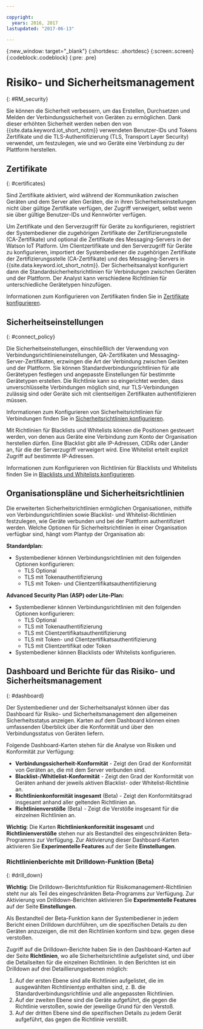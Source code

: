 ```yaml
---

copyright:
  years: 2016, 2017
lastupdated: "2017-06-13"

---
```


{:new_window: target="\_blank"}
{:shortdesc: .shortdesc}
{:screen:.screen}
{:codeblock:.codeblock}
{:pre: .pre}

# Risiko- und Sicherheitsmanagement
{: #RM_security}

Sie können die Sicherheit verbessern, um das Erstellen, Durchsetzen und Melden der Verbindungssicherheit von Geräten zu ermöglichen. Dank dieser erhöhten Sicherheit werden neben den von {{site.data.keyword.iot_short_notm}} verwendeten Benutzer-IDs und Tokens Zertifikate und die TLS-Authentifizierung (TLS, Transport Layer Security) verwendet, um festzulegen, wie und wo Geräte eine Verbindung zu der Plattform herstellen.

## Zertifikate
{: #certificates}

Sind Zertifikate aktiviert, wird während der Kommunikation zwischen Geräten und dem Server allen Geräten, die in ihren Sicherheitseinstellungen nicht über gültige Zertifikate verfügen, der Zugriff verweigert, selbst wenn sie über gültige Benutzer-IDs und Kennwörter verfügen.

Um Zertifikate und den Serverzugriff für Geräte zu konfigurieren, registriert der Systembediener die zugehörigen Zertifikate der Zertifizierungsstelle (CA-Zertifikate) und optional die Zertifikate des Messaging-Servers in der Watson IoT Platform.
Um Clientzertifikate und den Serverzugriff für Geräte zu konfigurieren, importiert der Systembediener die zugehörigen Zertifikate der Zertifizierungsstelle (CA-Zertifikate) und des Messaging-Servers in {{site.data.keyword.iot_short_notm}}. Der Sicherheitsanalyst konfiguriert dann die Standardsicherheitsrichtlinien für Verbindungen zwischen Geräten und der Plattform. Der Analyst kann verschiedene Richtlinien für unterschiedliche Gerätetypen hinzufügen.

Informationen zum Konfigurieren von Zertifikaten finden Sie in [Zertifikate konfigurieren](set_up_certificates.html).

## Sicherheitseinstellungen
{: #connect_policy}

Die Sicherheitseinstellungen, einschließlich der Verwendung von Verbindungsrichtlinieneinstellungen, QA-Zertifikaten und Messaging-Server-Zertifikaten, erzwingen die Art der Verbindung zwischen Geräten und der Plattform. Sie können Standardverbindungsrichtlinien für alle Gerätetypen festlegen und angepasste Einstellungen für bestimmte Gerätetypen erstellen. Die Richtlinie kann so eingerichtet werden, dass unverschlüsselte Verbindungen möglich sind, nur TLS-Verbindungen zulässig sind oder Geräte sich mit clientseitigen Zertifikaten authentifizieren müssen.

Informationen zum Konfigurieren von Sicherheitsrichtlinien für Verbindungen finden Sie in [Sicherheitsrichtlinien konfigurieren](set_up_policies.html).

Mit Richtlinien für Blacklists und Whitelists können die Positionen gesteuert werden, von denen aus Geräte eine Verbindung zum Konto der Organisation herstellen dürfen. Eine Blacklist gibt alle IP-Adressen, CIDRs oder Länder an, für die der Serverzugriff verweigert wird. Eine Whitelist erteilt explizit Zugriff auf bestimmte IP-Adressen.

Informationen zum Konfigurieren von Richtlinien für Blacklists und Whitelists finden Sie in [Blacklists und Whitelists konfigurieren](set_up_policies.html#config_black_white).

## Organisationspläne und Sicherheitsrichtlinien
Die erweiterten Sicherheitsrichtlinien ermöglichen Organisationen, mithilfe von Verbindungsrichtlinien sowie Blacklist- und Whitelist-Richtlinien festzulegen, wie Geräte verbunden und bei der Plattform authentifiziert werden. Welche Optionen für Sicherheitsrichtlinien in einer Organisation verfügbar sind, hängt vom Plantyp der Organisation ab:

**Standardplan:**
- Systembediener können Verbindungsrichtlinien mit den folgenden Optionen konfigurieren:
    - TLS Optional
    - TLS mit Tokenauthentifizierung
    - TLS mit Token- und Clientzertifikatsauthentifizierung

**Advanced Security Plan (ASP) oder Lite-Plan:**
- Systembediener können Verbindungsrichtlinien mit den folgenden Optionen konfigurieren:
    - TLS Optional
    - TLS mit Tokenauthentifizierung
    - TLS mit Clientzertifikatsauthentifizierung
    - TLS mit Token- und Clientzertifikatsauthentifizierung
    - TLS mit Clientzertifikat oder Token
- Systembediener können Blacklists oder Whitelists konfigurieren.

## Dashboard und Berichte für das Risiko- und Sicherheitsmanagement
{: #dashboard}

Der Systembediener und der Sicherheitsanalyst können über das Dashboard für Risiko- und Sicherheitsmanagement den allgemeinen Sicherheitsstatus anzeigen. Karten auf dem Dashboard können einen umfassenden Überblick über die Konformität und über den Verbindungsstatus von Geräten liefern.

Folgende Dashboard-Karten stehen für die Analyse von Risiken und Konformität zur Verfügung:
 - **Verbindungssicherheit-Konformität** - Zeigt den Grad der Konformität von Geräten an, die mit dem Server verbunden sind.
 - **Blacklist-/Whitlelist-Konformität** - Zeigt den Grad der Konformität von Geräten anhand der jeweils aktiven Blacklist- oder Whitelist-Richtlinie an.
 - **Richtlinienkonformität insgesamt** (Beta) - Zeigt den Konformitätsgrad insgesamt anhand aller geltenden Richtlinien an.
 - **Richtlinienverstöße** (Beta) - Zeigt die Verstöße insgesamt für die einzelnen Richtlinien an.

**Wichtig**: Die Karten **Richtlinienkonformität insgesamt** und **Richtlinienverstöße** stehen nur als Bestandteil des eingeschränkten Beta-Programms zur Verfügung. Zur Aktivierung dieser Dashboard-Karten aktivieren Sie **Experimentelle Features** auf der Seite **Einstellungen**.

### Richtlinienberichte mit Drilldown-Funktion (Beta)
{: #drill_down}

**Wichtig**: Die Drilldown-Berichtsfunktion für Risikomanagement-Richtlinien steht nur als Teil des eingeschränkten Beta-Programms zur Verfügung. Zur Aktivierung von Drilldown-Berichten aktivieren Sie **Experimentelle Features** auf der Seite **Einstellungen**.

Als Bestandteil der Beta-Funktion kann der Systembediener in jedem Bericht einen Drilldown durchführen, um die spezifischen Details zu den Geräten anzuzeigen, die mit den Richtlinien konform sind bzw. gegen diese verstoßen.

Zugriff auf die Drilldown-Berichte haben Sie in den Dashboard-Karten auf der Seite **Richtlinien**, wo alle Sicherheitsrichtlinie aufgelistet sind, und über die Detailseiten für die einzelnen Richtlinien. In den Berichten ist ein Drilldown auf drei Detaillierungsebenen möglich:
1. Auf der ersten Ebene sind alle Richtlinien aufgelistet, die im ausgewählten Richtlinientyp enthalten sind, z. B. die Standardverbindungsrichtlinie und alle angepassten Richtlinien.
2. Auf der zweiten Ebene sind die Geräte aufgeführt, die gegen die Richtlinie verstoßen, sowie der jeweilige Grund für den Verstoß.
3. Auf der dritten Ebene sind die spezifischen Details zu jedem Gerät aufgeführt, das gegen die Richtlinie verstößt.
